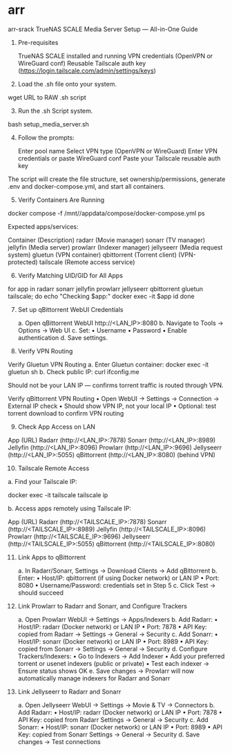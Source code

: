 # arr
arr-srack
TrueNAS SCALE Media Server Setup — All-in-One Guide

1. Pre-requisites

   TrueNAS SCALE installed and running
   VPN credentials (OpenVPN or WireGuard conf)
   Reusable Tailscale auth key (https://login.tailscale.com/admin/settings/keys)

3. Load the .sh file onto your system.

wget URL to RAW .sh script

3. Run the .sh Script
system.

bash setup_media_server.sh

4. Follow the prompts:

   Enter pool name
   Select VPN type (OpenVPN or WireGuard)
   Enter VPN credentials or paste WireGuard conf
   Paste your Tailscale reusable auth key

The script will create the file structure, set ownership/permissions, generate .env and docker-compose.yml, and start all containers.

5. Verify Containers Are Running

docker compose -f /mnt/<POOL>/appdata/compose/docker-compose.yml ps

Expected apps/services:

Container (Description)
radarr (Movie manager)
sonarr (TV manager)
jellyfin (Media server)
prowlarr (Indexer manager)
jellyseerr (Media request system)
gluetun (VPN container)
qbittorrent (Torrent client) (VPN-protected)
tailscale (Remote access service)

6. Verify Matching UID/GID for All Apps

for app in radarr sonarr jellyfin prowlarr jellyseerr qbittorrent gluetun tailscale; do
  echo "Checking $app:"
  docker exec -it $app id
done

7. Set up qBittorrent WebUI Credentials

	a.	Open qBittorrent WebUI http://<LAN_IP>:8080
	b.	Navigate to Tools → Options → Web UI
	c.	Set:
	•	Username
	•	Password
	•	Enable authentication
	d.	Save settings.

8. Verify VPN Routing

Verify Gluetun VPN Routing
a.	Enter Gluetun container:
docker exec -it gluetun sh
b.	Check public IP:
curl ifconfig.me

Should not be your LAN IP — confirms torrent traffic is routed through VPN.

Verify qBittorrent VPN Routing
	•	Open WebUI → Settings → Connection → External IP check
	•	Should show VPN IP, not your local IP
	•	Optional: test torrent download to confirm VPN routing

9. Check App Access on LAN

App (URL)
Radarr (http://<LAN_IP>:7878)
Sonarr (http://<LAN_IP>:8989)
Jellyfin (http://<LAN_IP>:8096)
Prowlarr (http://<LAN_IP>:9696)
Jellyseerr (http://<LAN_IP>:5055)
qBittorrent (http://<LAN_IP>:8080) (behind VPN)

10. Tailscale Remote Access

a. Find your Tailscale IP:

docker exec -it tailscale tailscale ip

b. Access apps remotely using Tailscale IP:

App (URL)
Radarr (http://<TAILSCALE_IP>:7878)
Sonarr (http://<TAILSCALE_IP>:8989)
Jellyfin (http://<TAILSCALE_IP>:8096)
Prowlarr (http://<TAILSCALE_IP>:9696)
Jellyseerr (http://<TAILSCALE_IP>:5055)
qBittorrent (http://<TAILSCALE_IP>:8080)

11. Link Apps to qBittorrent

	a.	In Radarr/Sonarr, Settings → Download Clients → Add qBittorrent
	b.	Enter:
	•	Host/IP: qbittorrent (if using Docker network) or LAN IP
	•	Port: 8080
	•	Username/Password: credentials set in Step 5
	c.	Click Test → should succeed

12. Link Prowlarr to Radarr and Sonarr, and Configure Trackers

	a.	Open Prowlarr WebUI → Settings → Apps/Indexers
	b.	Add Radarr:
	•	Host/IP: radarr (Docker network) or LAN IP
	•	Port: 7878
	•	API Key: copied from Radarr → Settings → General → Security
	c.	Add Sonarr:
	•	Host/IP: sonarr (Docker network) or LAN IP
	•	Port: 8989
	•	API Key: copied from Sonarr → Settings → General → Security
	d.	Configure Trackers/Indexers:
	•	Go to Indexers → Add Indexer
	•	Add your preferred torrent or usenet indexers (public or private)
	•	Test each indexer → Ensure status shows OK
	e.	Save changes → Prowlarr will now automatically manage indexers for Radarr and Sonarr

14. Link Jellyseerr to Radarr and Sonarr

	a.	Open Jellyseerr WebUI → Settings → Movie & TV → Connectors
	b.	Add Radarr:
	•	Host/IP: radarr (Docker network) or LAN IP
	•	Port: 7878
	•	API Key: copied from Radarr Settings → General → Security
	c.	Add Sonarr:
	•	Host/IP: sonarr (Docker network) or LAN IP
	•	Port: 8989
	•	API Key: copied from Sonarr Settings → General → Security
	d.	Save changes → Test connections
